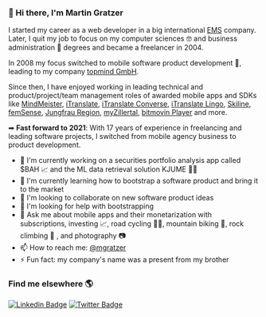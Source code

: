 ### 👋 Hi there, I'm Martin Gratzer

I started my career as a web developer in a big international [EMS](https://en.wikipedia.org/wiki/Electronics_manufacturing_services) company. Later, I quit my job to focus on my computer sciences 🤓 and business administration 👔 degrees and became a freelancer in 2004. 

In 2008 my focus switched to mobile software product development 📱, leading to my company [topmind GmbH](https://topmind.eu). 

Since then, I have enjoyed working in leading technical and product/project/team management roles of awarded mobile apps and SDKs like [MindMeister](https://apps.apple.com/app/id381073026), [iTranslate](https://apps.apple.com/app/id288113403), [iTranslate Converse](https://apps.apple.com/app/id1241264761), [iTranslate Lingo](https://apps.apple.com/app/id1436833817), [Skiline](https://apps.apple.com/app/id406479148), [femSense](https://apps.apple.com/app/id1373747509), [Jungfrau Region](https://apps.apple.com/app/id1465310312), [myZillertal](https://apps.apple.com/app/id1488510082), [bitmovin Player](https://github.com/bitmovin/bitmovin-player-ios-samples) and more.

➡ **Fast forward to 2021**: With 17 years of experience in freelancing and leading software projects, I switched from mobile agency business to product development.

- 🔭 I'm currently working on a securities portfolio analysis app called $BAH 📈 and the ML data retrieval solution KJUME 👨‍💻
- 🌱 I'm currently learning how to bootstrap a software product and bring it to the market
- 👯 I'm looking to collaborate on new software product ideas
- 🤔 I'm looking for help with bootstrapping
- 💬 Ask me about mobile apps and their monetarization with subscriptions, investing 📈, road cycling 🚴‍♂️, mountain biking 🚵, rock climbing 🧗 , and photography 📷
- 📫 How to reach me: [@mgratzer](https://twitter.com/mgratzer)
- ⚡ Fun fact: my company's name was a present from my brother

### Find me elsewhere 🌎

[![Linkedin Badge](https://img.shields.io/badge/-LinkedIn-blue?style=flat-square&logo=Linkedin&logoColor=white&link=https://www.linkedin.com/in/martingratzer/)](https://www.linkedin.com/in/martingratzer/)  [![Twitter Badge](https://img.shields.io/badge/-Twitter-1ca0f1?style=flat-square&labelColor=1ca0f1&logo=twitter&logoColor=white&link=https://twitter.com/mgratzer)](https://twitter.com/mgratzer)
